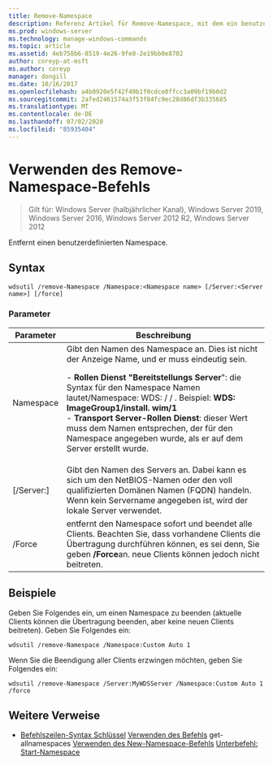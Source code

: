 ```yaml
---
title: Remove-Namespace
description: Referenz Artikel für Remove-Namespace, mit dem ein benutzerdefinierter Namespace entfernt wird.
ms.prod: windows-server
ms.technology: manage-windows-commands
ms.topic: article
ms.assetid: 4eb758b6-8519-4e26-9fe0-2e19bb0e8702
author: coreyp-at-msft
ms.author: coreyp
manager: dongill
ms.date: 10/16/2017
ms.openlocfilehash: a4b0920e5f42f40b1f0cdce0ffcc3a09bf19b0d2
ms.sourcegitcommit: 2afed2461574a3f53f84fc9ec28d86df3b335685
ms.translationtype: MT
ms.contentlocale: de-DE
ms.lasthandoff: 07/02/2020
ms.locfileid: "85935404"
---
```

# <a name="using-the-remove-namespace-command"></a>Verwenden des Remove-Namespace-Befehls

> Gilt für: Windows Server (halbjährlicher Kanal), Windows Server 2019, Windows Server 2016, Windows Server 2012 R2, Windows Server 2012

Entfernt einen benutzerdefinierten Namespace.

## <a name="syntax"></a>Syntax
```
wdsutil /remove-Namespace /Namespace:<Namespace name> [/Server:<Server name>] [/force]
```
### <a name="parameters"></a>Parameter
|Parameter|Beschreibung|
|-------|--------|
|Namespace<Namespace name>|Gibt den Namen des Namespace an. Dies ist nicht der Anzeige Name, und er muss eindeutig sein.<p>-   **Rollen Dienst "Bereitstellungs Server**": die Syntax für den Namespace Namen lautet/Namespace: WDS: <ImageGroup> / <ImageName> / <Index> . Beispiel: **WDS: ImageGroup1/install. wim/1**<br />-   **Transport Server-Rollen Dienst**: dieser Wert muss dem Namen entsprechen, der für den Namespace angegeben wurde, als er auf dem Server erstellt wurde.|
|[/Server:<Server name>]|Gibt den Namen des Servers an. Dabei kann es sich um den NetBIOS-Namen oder den voll qualifizierten Domänen Namen (FQDN) handeln. Wenn kein Servername angegeben ist, wird der lokale Server verwendet.|
|/Force|entfernt den Namespace sofort und beendet alle Clients. Beachten Sie, dass vorhandene Clients die Übertragung durchführen können, es sei denn, Sie geben **/Force**an. neue Clients können jedoch nicht beitreten.|
## <a name="examples"></a>Beispiele
Geben Sie Folgendes ein, um einen Namespace zu beenden (aktuelle Clients können die Übertragung beenden, aber keine neuen Clients beitreten). Geben Sie Folgendes ein:
```
wdsutil /remove-Namespace /Namespace:Custom Auto 1
```
Wenn Sie die Beendigung aller Clients erzwingen möchten, geben Sie Folgendes ein:
```
wdsutil /remove-Namespace /Server:MyWDSServer /Namespace:Custom Auto 1 /force
```
## <a name="additional-references"></a>Weitere Verweise
- [Befehlszeilen-Syntax Schlüssel](command-line-syntax-key.md) 
 [Verwenden des Befehls](using-the-get-allnamespaces-command.md) 
 get-allnamespaces [Verwenden des New-Namespace-Befehls](using-the-new-namespace-command.md) 
 [Unterbefehl: Start-Namespace](subcommand-start-namespace.md)
